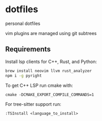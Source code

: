 # dotfiles

personal dotfiles

vim plugins are managed using git subtrees

## Requirements

Install lsp clients for C++, Rust, and Python:

```sh
brew install neovim llvm rust_analyzer
npm i -g pyright
```
To get C++ LSP run cmake with:

`cmake -DCMAKE_EXPORT_COMPILE_COMMANDS=1`

For tree-sitter support run:

`:TSInstall <language_to_install>`

